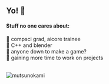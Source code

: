 ## Yo! 👋

<!--
**MutsuNoKami/MutsuNoKami** is a ✨ _special_ ✨ repository because its `README.md` (this file) appears on your GitHub profile.

Here are some ideas to get you started:

- 🔭 I’m currently working on ...
- 🌱 I’m currently learning ...
- 👯 I’m looking to collaborate on ...
- 🤔 I’m looking for help with ...
- 💬 Ask me about ...
- 📫 How to reach me: ...
- 😄 Pronouns: ...
- ⚡ Fun fact: ...
-->
<h4>Stuff no one cares about:</h4>
🔭 compsci grad, aicore trainee<br/>
🌱 C++ and blender<br/>
👯 anyone down to make a game?<br/>
🤔 gaining more time to work on projects<br/>
<br/>
<p><img align="left" src="https://github-readme-stats.vercel.app/api/top-langs?username=mutsunokami&show_icons=true&locale=en&layout=compact" alt="mutsunokami" /></p>
